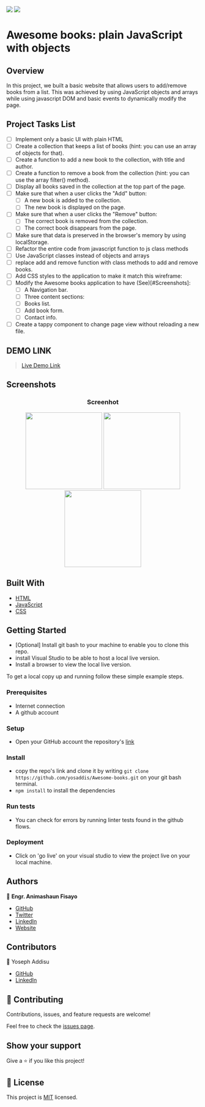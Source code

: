 ![](https://img.shields.io/badge/fmanimashaun-green)
![](https://img.shields.io/badge/yosaddis-blue)



# Awesome books: plain JavaScript with objects


## Overview

In this project, we built a basic website that allows users to add/remove books from a list. This was achieved by using JavaScript objects and arrays while using javascript DOM and basic events to dynamically modify the page.

## Project Tasks List

- [ ] Implement only a basic UI with plain HTML
- [ ] Create a collection that keeps a list of books (hint: you can use an array of objects for that).
- [ ] Create a function to add a new book to the collection, with title and author.
- [ ] Create a function to remove a book from the collection (hint: you can use the array filter() method).
- [ ] Display all books saved in the collection at the top part of the page.
- [ ] Make sure that when a user clicks the "Add" button:
  - [ ] A new book is added to the collection.
  - [ ] The new book is displayed on the page.
- [ ] Make sure that when a user clicks the "Remove" button:
  - [ ] The correct book is removed from the collection.
  - [ ] The correct book disappears from the page.
- [ ] Make sure that data is preserved in the browser's memory by using localStorage.
- [ ] Refactor the entire code from javascript function to js class methods
- [ ] Use JavaScript classes instead of objects and arrays
- [ ] replace add and remove function with class methods to add and remove books.
- [ ] Add CSS styles to the application to make it match this wireframe:
- [ ] Modify the Awesome books application to have (See)[#Screenshots]:
  - [ ] A Navigation bar.
  - [ ] Three content sections:
  - [ ] Books list.
  - [ ] Add book form.
  - [ ] Contact info.
- [ ] Create a tappy component to change page view without reloading a new file.

## DEMO LINK

> [Live Demo Link](https://yosaddis.github.io/Awesome-books/)

## Screenshots

<h3 align="center">Screenhot</h3>
<p align="center">
  <img width="200" src="#">
  <img width="200" src="#">
  <img width="200" src="#">
</P>

## Built With

- [HTML](https://developer.mozilla.org/en-US/docs/Web/HTML)
- [JavaScript](https://developer.mozilla.org/en-US/docs/Web/JavaScript)
- [CSS](https://developer.mozilla.org/en-US/docs/Web/CSS)


## Getting Started

- [Optional] Install git bash to your machine to enable you to clone this repo.
- install Visual Studio to be able to host a local live version.
- Install a browser to view the local live version.

To get a local copy up and running follow these simple example steps.

### Prerequisites

- Internet connection
- A github account

### Setup

- Open your GitHub account the repository's [link](https://github.com/yosaddis/Awesome-books)

### Install

- copy the repo's link and clone it by writing `git clone https://github.com/yosaddis/Awesome-books.git` on your git bash terminal.
- `npm install` to install the dependencies

### Run tests

- You can check for errors by running linter tests found in the github flows.

### Deployment

- Click on 'go live' on your visual studio to view the project live on your local machine.

## Authors

👤 **Engr. Animashaun Fisayo**

- [GitHub](https://github.com/fmanimashaun)
- [Twitter](https://twitter.com/fmanimashaun)
- [LinkedIn](https://www.linkedin.com/in/fmanimashaun/)
- [Website](https://fmanimashaun.com)

## Contributors

👤 Yoseph Addisu

- [GitHub](https://github.com/yosaddis)
- [LinkedIn](https://www.linkedin.com/in/yoseph-addisu-79a58b60)


## 🤝 Contributing

Contributions, issues, and feature requests are welcome!

Feel free to check the [issues page](../../issues/).

## Show your support

Give a ⭐️ if you like this project!

## 📝 License

This project is [MIT](./LICENSE) licensed.
